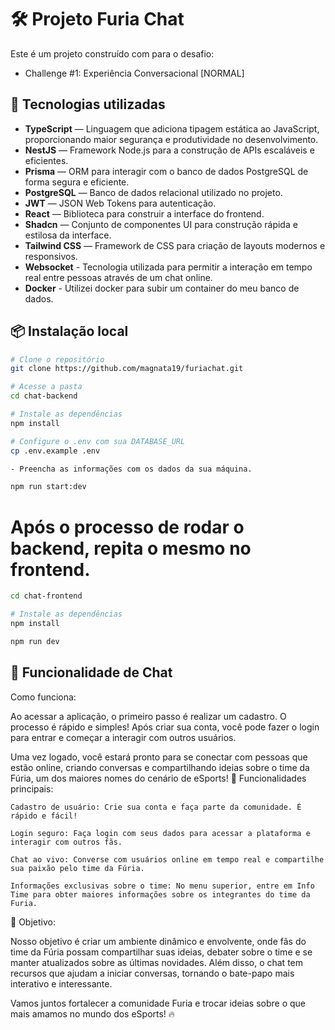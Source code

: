 # 🛠️ Projeto Furia Chat

Este é um projeto construído com para o desafio:

- Challenge #1: Experiência Conversacional [NORMAL]

## 🚀 Tecnologias utilizadas

- **TypeScript** — Linguagem que adiciona tipagem estática ao JavaScript, proporcionando maior segurança e produtividade no desenvolvimento.
- **NestJS** — Framework Node.js para a construção de APIs escaláveis e eficientes.
- **Prisma** — ORM para interagir com o banco de dados PostgreSQL de forma segura e eficiente.
- **PostgreSQL** — Banco de dados relacional utilizado no projeto.
- **JWT** — JSON Web Tokens para autenticação.
- **React** — Biblioteca para construir a interface do frontend.
- **Shadcn** — Conjunto de componentes UI para construção rápida e estilosa da interface.
- **Tailwind CSS** — Framework de CSS para criação de layouts modernos e responsivos.
- **Websocket** - Tecnologia utilizada para permitir a interação em tempo real entre pessoas através de um chat online.
- **Docker** - Utilizei docker para subir um container do meu banco de dados.

## 📦 Instalação local

```bash
# Clone o repositório
git clone https://github.com/magnata19/furiachat.git

# Acesse a pasta
cd chat-backend

# Instale as dependências
npm install

# Configure o .env com sua DATABASE_URL
cp .env.example .env

- Preencha as informações com os dados da sua máquina.

npm run start:dev
```

# Após o processo de rodar o backend, repita o mesmo no frontend.

```bash
cd chat-frontend

# Instale as dependências
npm install

npm run dev
```

## 💬 Funcionalidade de Chat

Como funciona:

Ao acessar a aplicação, o primeiro passo é realizar um cadastro. O processo é rápido e simples! Após criar sua conta, você pode fazer o login para entrar e começar a interagir com outros usuários.

Uma vez logado, você estará pronto para se conectar com pessoas que estão online, criando conversas e compartilhando ideias sobre o time da Fúria, um dos maiores nomes do cenário de eSports!
🔑 Funcionalidades principais:

    Cadastro de usuário: Crie sua conta e faça parte da comunidade. É rápido e fácil!

    Login seguro: Faça login com seus dados para acessar a plataforma e interagir com outros fãs.

    Chat ao vivo: Converse com usuários online em tempo real e compartilhe sua paixão pelo time da Fúria.

    Informações exclusivas sobre o time: No menu superior, entre em Info Time para obter maiores informações sobre os integrantes do time da Furia.

🎯 Objetivo:

Nosso objetivo é criar um ambiente dinâmico e envolvente, onde fãs do time da Fúria possam compartilhar suas ideias, debater sobre o time e se manter atualizados sobre as últimas novidades. Além disso, o chat tem recursos que ajudam a iniciar conversas, tornando o bate-papo mais interativo e interessante.

Vamos juntos fortalecer a comunidade Furia e trocar ideias sobre o que mais amamos no mundo dos eSports! 🔥
